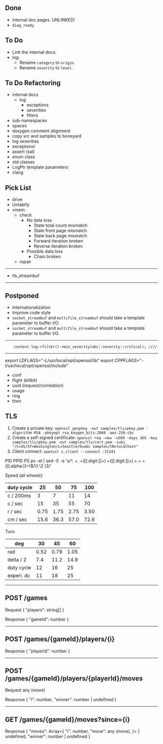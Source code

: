 ## Done
- internal doc pages. UNLINKED!
- `diag_ready`

## To Do
- Link the internal docs.
- log:
  - Rename `category` to `origin`.
  - Rename `severity` to `level`.

## To Do Refactoring
- internal docs
  - log
    - exceptions
    - severities
    - filters
- sub-namespaces
- spaces
- doxygen comment alignment
- copy src and samples to boneyard
- log severities
- exceptions!
- assert (sal)
- enum class
- std classes
- LogPtr template parameters
- clang

## Pick List
- drive
- Untabify
- vmem:
  - check
    - No data loss
      - State total count mismatch
      - State front page mismatch
      - State back page mismatch
      - Forward iteration broken
      - Reverse iteration broken
    - Possible data loss
      - Chain broken
  - repair
---
- tls_streambuf
---

## Postponed
- Internationalization
- Improve code style
- `socket_streambuf` and `multifile_streambuf` should take a <Size> template parameter to buffer I/O.
- `socket_streambuf` and `multifile_streambuf` should take a <Size> template parameter to buffer I/O.

---
		context.log->filter()->min_severity(abc::severity::critical); ////
---

  export LDFLAGS="-L/usr/local/opt/openssl/lib"
  export CPPFLAGS="-I/usr/local/opt/openssl/include"


- conf
- flight (killbit)
- uuid (request/correlation)
- usage
- ring
- then


## TLS
1. Create a private key:
`openssl genpkey -out samples/tls/pkey.pem -algorithm RSA -pkeyopt rsa_keygen_bits:2048 -aes-256-cbc`
2. Create a self-signed certificate:
`openssl req -new -x509 -days 365 -key samples/tls/pkey.pem -out samples/tls/cert.pem -subj "/C=US/ST=Washington/L=Seattle/O=abc samples/CN=localhost"`
3. Client connect:
`openssl s_client --connect :31241`


PID PPID PS
ps -el | sed -E -e 's/^. +. +([[:digit:]]+) +([[:digit:]]+) +.+ +([[:alpha:]]+)$/\1 \2 \3/'


Speed (all wheels):
  
duty cycle |   25 |   50 |   75 |  100
---------- |   -- |   -- |   -- |  ---
 c / 200ms |    3 |    7 |   11 |   14
 c / sec   |   15 |   35 |   55 |   70
 r / sec   | 0.75 | 1.75 | 2.75 | 3.50
 cm / sec  | 15.6 | 36.3 | 57.0 | 72.6

Turn:

deg        |   30 |   45 |   60
---        |   -- |   -- |   --
rad        | 0.52 | 0.79 | 1.05
delta / 2  |  7.4 | 11.2 | 14.9
duty cycle |   12 |   16 |   25
experi. dc |   11 |   18 |   25


-----------------------------------------
POST /games
-----------------------------------------
Request
{
  "players": string[]
}

Response
{
  "gameId": number
}

-----------------------------------------
POST /games/{gameId}/players/{i}
-----------------------------------------
Response
{
  "playerId": number
}

-----------------------------------------
POST /games/{gameId}/players/{playerId}/moves
-----------------------------------------
Request
any (move)

Response
{
  "i": number,
  "winner": number | undefined
}

-----------------------------------------
GET /games/{gameId}/moves?since={i}
-----------------------------------------
Response
{
  "moves": Array<{
    "i": number,
    "move": any (move),
  }> | undefined,
  "winner": number | undefined
}
